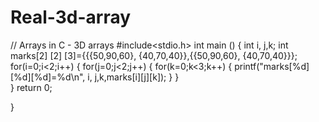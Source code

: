 # Real-3d-array
// Arrays in C - 3D arrays 
#include<stdio.h>
int main () {
    int i, j,k;
    int marks[2] [2] [3]={{{50,90,60}, {40,70,40}},{{50,90,60}, {40,70,40}}};
        for(i=0;i<2;i++) {
       for(j=0;j<2;j++) {
       for(k=0;k<3;k++) {
        printf("marks[%d][%d][%d]=%d\n", i, j,k,marks[i][j][k]);
        }
      }  
    }
 return 0;   
 
 }
